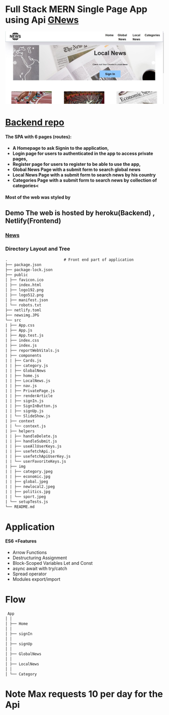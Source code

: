 # Full Stack MERN Single Page App using Api <a href="https://gnews.io/">GNews</a>

<img src="./newsimg.JPG">
 
# <a href="https://github.com/osamaalpha/React-Project-News-Backend">Backend repo</a>

<h4>The SPA with 6 pages (routes):<h4>

<ul>
<li>A Homepage to ask Signin to the application,</li>
<li>Login page for users to authenticated in the app to access private pages,</li>
<li>Register page for users to register to be able to use the app,</li>
<li>Global News Page with a submit form to search global news</li>
<li>Local News Page with a submit form to search news by his country</li>
<li>Categories Page with a submit form to search news by collection of categories<</li>
</ul>

<h4>Most of the web was styled by <a href="https://material-ui.com/"></a></h4>

## Demo The web is hosted by heroku(Backend) , Netlify(Frontend)

<h3><a href="https://eloquent-kirch-114c4b.netlify.app/">News</a></h3>

### Directory Layout and Tree

```
.                         # Front end part of application
├── package.json
├── package-lock.json
├── public
│ ├── favicon.ico
│ ├── index.html
│ ├── logo192.png
│ ├── logo512.png
│ ├── manifest.json
│ └── robots.txt
├── netlify.toml
├── newsimg.JPG
└── src
| ├── App.css
| ├── App.js
| ├── App.test.js
| ├── index.css
| ├── index.js
| ├── reportWebVitals.js
| ├── components
| | ├── Cards.js
| | ├── category.js
| | ├── GlobalNews
| | ├── home.js
| | ├── LocalNews.js
| | ├── nav.js
| | ├── PrivatePage.js
| | ├── renderArticle
| | ├── signIn.js
| | ├── SignInButton.js
| | ├── signUp.js
| | └── SlideShow.js
| ├── context
| | └── context.js
| ├── helpers
| | ├── handleDelete.js
| | ├── handleSubmit.js
| | ├── useAllUserKeys.js
| | ├── usefetchApi.js
| | ├── usefetchApiUserKey.js
| | └── userFavoriteKeys.js
| ├── img
| | ├── category.jpeg
| | ├── economic.jpg
| | ├── global.jpeg
| | ├── newlocal2.jpeg
| | ├── politics.jpg
| | └── sport.jpeg
| └── setupTests.js
└── README.md
```

# Application

 <h4>ES6 +Features</h4>

<ul>
<li>Arrow Functions</li>
<li>Destructuring Assignment</li>
<li>Block-Scoped Variables Let and Const</li>
<li>async await with try/catch</li>
<li>Spread operator</li>
<li>Modules export/import</li>
</ul>

# Flow

```
 App
│ │
│ ├── Home
│ │
│ ├── signIn
│ │
│ ├── signUp
│ │
│ ├── GlobalNews
│ │
│ ├── LocalNews
│ │
│ └── Category

```

# Note Max requests 10 per day for the Api

